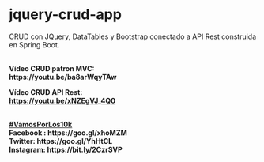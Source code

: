 # jquery-crud-app
CRUD con JQuery, DataTables y Bootstrap conectado a API Rest construida en Spring Boot.

<br>
<b>Vídeo CRUD patron MVC:</b><br>
<b>https://youtu.be/ba8arWqyTAw</b><br>


<b>Vídeo CRUD API Rest:</b><br>
<b>https://youtu.be/xNZEgVJ_4Q0</b><br>

<br>
<b><a href="https://goo.gl/v2Oej4" target="_blank">#VamosPorLos10k</a><b>
<br>
Facebook : https://goo.gl/xhoMZM<br>
Twitter: https://goo.gl/YhHtCL<br>
Instagram: https://bit.ly/2CzrSVP<br>
